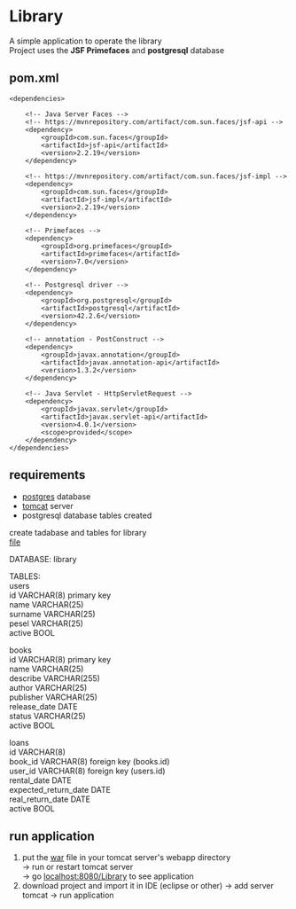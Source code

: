 # Library
A simple application to operate the library  
Project uses the **JSF Primefaces** and **postgresql** database

## pom.xml

	<dependencies>

		<!-- Java Server Faces -->
		<!-- https://mvnrepository.com/artifact/com.sun.faces/jsf-api -->
		<dependency>
			<groupId>com.sun.faces</groupId>
			<artifactId>jsf-api</artifactId>
			<version>2.2.19</version>
		</dependency>

		<!-- https://mvnrepository.com/artifact/com.sun.faces/jsf-impl -->
		<dependency>
			<groupId>com.sun.faces</groupId>
			<artifactId>jsf-impl</artifactId>
			<version>2.2.19</version>
		</dependency>

		<!-- Primefaces -->
		<dependency>
			<groupId>org.primefaces</groupId>
			<artifactId>primefaces</artifactId>
			<version>7.0</version>
		</dependency>

		<!-- Postgresql driver -->
		<dependency>
			<groupId>org.postgresql</groupId>
			<artifactId>postgresql</artifactId>
			<version>42.2.6</version>
		</dependency>
    
		<!-- annotation - PostConstruct -->
		<dependency>
  			<groupId>javax.annotation</groupId>
  			<artifactId>javax.annotation-api</artifactId>
  			<version>1.3.2</version>
		</dependency>
    
		<!-- Java Servlet - HttpServletRequest -->
		<dependency>
    		<groupId>javax.servlet</groupId>
    		<artifactId>javax.servlet-api</artifactId>
    		<version>4.0.1</version>
    		<scope>provided</scope>
		</dependency>
	</dependencies>
  
  ## requirements
  
  - [postgres](https://www.postgresql.org/download/) database  
  - [tomcat](http://tomcat.apache.org/) server  
  - postgresql database tables created
  
  create tadabase and tables for library  
  [file](https://github.com/damianzxc/Library/blob/master/sql.txt)

DATABASE: library
        
TABLES:  
users  
	id VARCHAR(8) primary key  
	name VARCHAR(25)  
	surname VARCHAR(25)  
	pesel VARCHAR(25)  
	active BOOL  

books  
	id VARCHAR(8) primary key  
	name VARCHAR(25)  
	describe VARCHAR(255)  
	author VARCHAR(25)  
	publisher VARCHAR(25)  
	release_date DATE  
	status VARCHAR(25)  
	active BOOL  

loans  
	id VARCHAR(8)  
	book_id VARCHAR(8) foreign key (books.id)  
	user_id VARCHAR(8) foreign key (users.id)  
	rental_date DATE  
	expected_return_date DATE  
	real_return_date DATE  
	active BOOL  

## run application
1. put the [war](https://github.com/damianzxc/Library/blob/master/Library.war) file in your tomcat server's webapp directory  
	-> run or restart tomcat server  
	-> go [localhost:8080/Library](http://localhost:8080/Library) to see application
2. download project and import it in IDE (eclipse or other)
	-> add server tomcat
	-> run application

